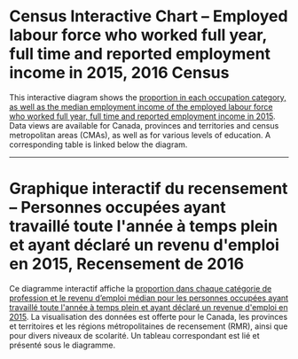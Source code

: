 # Census Interactive Chart – Employed labour force who worked full year, full time and reported employment income in 2015, 2016 Census #

This interactive diagram shows the [proportion in each occupation category, as well as the median employment income of the employed labour force who worked full year, full time and reported employment income in 2015](http://www12.statcan.gc.ca/census-recensement/2016/dp-pd/dv-vd/occ-pro/index-eng.cfm).
Data views are available for Canada, provinces and territories and census
metropolitan areas (CMAs), as well as for various levels of education. A
corresponding table is linked below the diagram.

-------------------------------------------------------------------

# Graphique interactif du recensement – Personnes occupées ayant travaillé toute l'année à temps plein et ayant déclaré un revenu d'emploi en 2015, Recensement de 2016 #

Ce diagramme interactif affiche la [proportion dans chaque catégorie de profession et le revenu d’emploi médian pour les personnes occupées ayant travaillé toute l'année à temps plein et ayant déclaré un revenue d'emploi en 2015](http://www12.statcan.gc.ca/census-recensement/2016/dp-pd/dv-vd/occ-pro/index-fra.cfm).
La visualisation des données est offerte pour le Canada, les provinces et
territoires et les régions métropolitaines de recensement (RMR), ainsi que pour
divers niveaux de scolarité. Un tableau correspondant est lié et présenté sous
le diagramme.

